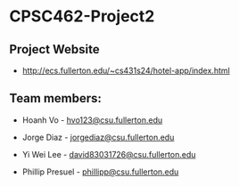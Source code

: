 # CPSC462-Project2

## Project Website
* http://ecs.fullerton.edu/~cs431s24/hotel-app/index.html

## Team members:

* Hoanh Vo - hvo123@csu.fullerton.edu

* Jorge Diaz - jorgediaz@csu.fullerton.edu

* Yi Wei Lee - david83031726@csu.fullerton.edu

* Phillip Presuel - phillipp@csu.fullerton.edu
